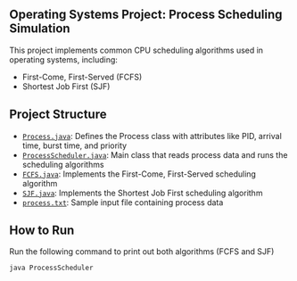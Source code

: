 ## Operating Systems Project: Process Scheduling Simulation
This project implements common CPU scheduling algorithms used in operating systems, including:
- First-Come, First-Served (FCFS)
- Shortest Job First (SJF)

## Project Structure
- [`Process.java`](Process.java): Defines the Process class with attributes like PID, arrival time, burst time, and priority
- [`ProcessScheduler.java`](ProcessScheduler.java): Main class that reads process data and runs the scheduling algorithms
- [`FCFS.java`](FCFS.java): Implements the First-Come, First-Served scheduling algorithm
- [`SJF.java`](SJF.java): Implements the Shortest Job First scheduling algorithm
- [`process.txt`](process.txt): Sample input file containing process data

## How to Run
Run the following command to print out both algorithms (FCFS and SJF)
```bash
java ProcessScheduler
```